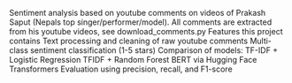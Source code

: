 Sentiment analysis based on youtube comments on videos of Prakash Saput (Nepals top singer/performer/model). All comments are extracted from his youtube videos, see download_comments.py 
Features this project contains
  Text processing and cleaning of raw youtube comments
  Multi-class sentiment classification (1-5 stars)
  Comparison of models: 
    TF-IDF + Logistic Regression
    TFIDF + Random Forest
    BERT via Hugging Face Transformers
    Evaluation using precision, recall, and F1-score
